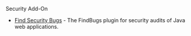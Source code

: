 
Security Add-On
* [Find Security Bugs](http://find-sec-bugs.github.io/) - The FindBugs plugin for security audits of Java web applications.
